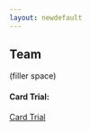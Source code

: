 ```yaml
---
layout: newdefault
---
```

## Team


(filler space)


#### Card Trial:

<a href="team/card_trial.html">Card Trial</a>


